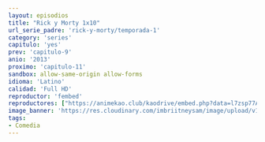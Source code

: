 ```yaml
---
layout: episodios
title: "Rick y Morty 1x10"
url_serie_padre: 'rick-y-morty/temporada-1'
category: 'series'
capitulo: 'yes'
prev: 'capitulo-9'
anio: '2013'
proximo: 'capitulo-11'
sandbox: allow-same-origin allow-forms
idioma: 'Latino'
calidad: 'Full HD'
reproductor: 'fembed'
reproductores: ["https://animekao.club/kaodrive/embed.php?data=l7zsp77AtkGqgq/igr+cCWG57F7s+mQxStBYgxqk4STU4o0vVXfCZ7no4HLz4Nv4EI+AC2FhnbzS3kXgHGJNRHTyz85iNj9N1GSry45y4Jx3o1shsvMl68AYq7mre6nfi16iS/zQ0Fe8n6VS9st7LWBvpbDOkmRjJlRl+4INGaDU+xCwVoKG1oZsu3Ybrx1mYlDURqeJYfydNesnb2Gy+P0/CyzzGBzRye8CD7vgWFlfJAsgAbwzEula8el+62x/AEwJ/m8PwSL+fmEi2IeHDT78gnzuTTzmeVfZSmjv5KGlTfHfzPq4T6FzPzSNyD0qNVNQSbE6/am1K0EMkGw4AfwWYVeiTEsR1LlOK//4HXVoRGXLsoYPnuEuLd+EW3emQWnrrxUYrb6R3QUHW1ZTCQ==","https://cine24.online/stream/47102","https://cine24.online/stream/47103","https://www.ilovefembed.best/v/435g2hzpm-me672"]
image_banner: 'https://res.cloudinary.com/imbriitneysam/image/upload/v1555883955/rick-banner-1-min.jpg'
tags:
- Comedia
---
```











